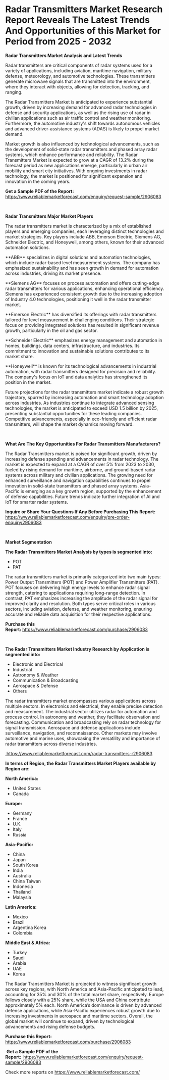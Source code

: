 <p><h1>Radar Transmitters Market Research Report Reveals The Latest Trends And Opportunities of this Market for Period from 2025 - 2032</h1></p><p><strong>Radar Transmitters Market Analysis and Latest Trends</strong></p>
<p><p>Radar transmitters are critical components of radar systems used for a variety of applications, including aviation, maritime navigation, military defense, meteorology, and automotive technologies. These transmitters generate microwave signals that are transmitted into the environment, where they interact with objects, allowing for detection, tracking, and ranging.</p><p>The Radar Transmitters Market is anticipated to experience substantial growth, driven by increasing demand for advanced radar technologies in defense and security applications, as well as the rising use of radar in civilian applications such as air traffic control and weather monitoring. Furthermore, the automotive industry's shift towards autonomous vehicles and advanced driver-assistance systems (ADAS) is likely to propel market demand.</p><p>Market growth is also influenced by technological advancements, such as the development of solid-state radar transmitters and phased array radar systems, which enhance performance and reliability. The Radar Transmitters Market is expected to grow at a CAGR of 13.2% during the forecast period as new applications emerge, particularly in urban air mobility and smart city initiatives. With ongoing investments in radar technology, the market is positioned for significant expansion and innovation in the coming years.</p></p>
<p><strong>Get a Sample PDF of the Report:&nbsp;</strong> <a href="https://www.reliablemarketforecast.com/enquiry/request-sample/2906083?utm_campaign=2810&utm_medium=2&utm_source=Github&utm_content=ia&utm_term=12032025&utm_id=radar-transmitters">https://www.reliablemarketforecast.com/enquiry/request-sample/2906083</a></p>
<p>&nbsp;</p>
<p><strong>Radar Transmitters Major Market Players</strong></p>
<p><p>The radar transmitters market is characterized by a mix of established players and emerging companies, each leveraging distinct technologies and market strategies. Key players include ABB, Emerson Electric, Siemens AG, Schneider Electric, and Honeywell, among others, known for their advanced automation solutions.</p><p>**ABB** specializes in digital solutions and automation technologies, which include radar-based level measurement systems. The company has emphasized sustainability and has seen growth in demand for automation across industries, driving its market presence. </p><p>**Siemens AG** focuses on process automation and offers cutting-edge radar transmitters for various applications, enhancing operational efficiency. Siemens has experienced consistent growth due to the increasing adoption of Industry 4.0 technologies, positioning it well in the radar transmitter market.</p><p>**Emerson Electric** has diversified its offerings with radar transmitters tailored for level measurement in challenging conditions. Their strategic focus on providing integrated solutions has resulted in significant revenue growth, particularly in the oil and gas sector.</p><p>**Schneider Electric** emphasizes energy management and automation in homes, buildings, data centers, infrastructure, and industries. Its commitment to innovation and sustainable solutions contributes to its market share. </p><p>**Honeywell** is known for its technological advancements in industrial automation, with radar transmitters designed for precision and reliability. The company's focus on IoT and data analytics has strengthened its position in the market.</p><p>Future projections for the radar transmitters market indicate a robust growth trajectory, spurred by increasing automation and smart technology adoption across industries. As industries continue to integrate advanced sensing technologies, the market is anticipated to exceed USD 1.5 billion by 2025, presenting substantial opportunities for these leading companies. Competitive advancements, especially in eco-friendly and efficient radar transmitters, will shape the market dynamics moving forward.</p></p>
<p>&nbsp;</p>
<p><strong>What Are The Key Opportunities For Radar Transmitters Manufacturers?</strong></p>
<p><p>The Radar Transmitters market is poised for significant growth, driven by increasing defense spending and advancements in radar technology. The market is expected to expand at a CAGR of over 5% from 2023 to 2030, fueled by rising demand for maritime, airborne, and ground-based radar systems across military and civilian applications. The growing need for enhanced surveillance and navigation capabilities continues to propel innovation in solid-state transmitters and phased array systems. Asia-Pacific is emerging as a key growth region, supported by the enhancement of defense capabilities. Future trends indicate further integration of AI and IoT for smarter radar systems.</p></p>
<p><strong>Inquire or Share Your Questions If Any Before Purchasing This Report:</strong> <a href="https://www.reliablemarketforecast.com/enquiry/pre-order-enquiry/2906083?utm_campaign=2810&utm_medium=2&utm_source=Github&utm_content=ia&utm_term=12032025&utm_id=radar-transmitters">https://www.reliablemarketforecast.com/enquiry/pre-order-enquiry/2906083</a></p>
<p>&nbsp;</p>
<p><strong>Market Segmentation</strong></p>
<p><strong>The Radar Transmitters Market Analysis by types is segmented into:</strong></p>
<p><ul><li>POT</li><li>PAT</li></ul></p>
<p><p>The radar transmitters market is primarily categorized into two main types: Power Output Transmitters (POT) and Power Amplifier Transmitters (PAT). POT focuses on delivering high energy levels to enhance radar signal strength, catering to applications requiring long-range detection. In contrast, PAT emphasizes increasing the amplitude of the radar signal for improved clarity and resolution. Both types serve critical roles in various sectors, including aviation, defense, and weather monitoring, ensuring accurate and reliable data acquisition for their respective applications.</p></p>
<p><strong>Purchase this Report:&nbsp;</strong><a href="https://www.reliablemarketforecast.com/purchase/2906083?utm_campaign=2810&utm_medium=2&utm_source=Github&utm_content=ia&utm_term=12032025&utm_id=radar-transmitters">https://www.reliablemarketforecast.com/purchase/2906083</a></p>
<p>&nbsp;</p>
<p><strong>The Radar Transmitters Market Industry Research by Application is segmented into:</strong></p>
<p><ul><li>Electronic and Electrical</li><li>Industrial</li><li>Astronomy & Weather</li><li>Communication & Broadcasting</li><li>Aerospace & Defense</li><li>Others</li></ul></p>
<p><p>The radar transmitters market encompasses various applications across multiple sectors. In electronics and electrical, they enable precise detection and measurement. The industrial sector utilizes radar for automation and process control. In astronomy and weather, they facilitate observation and forecasting. Communication and broadcasting rely on radar technology for signal transmission. Aerospace and defense applications include surveillance, navigation, and reconnaissance. Other markets may involve automotive and marine uses, showcasing the versatility and importance of radar transmitters across diverse industries.</p></p>
<p><a href="https://www.reliablemarketforecast.com/radar-transmitters-r2906083?utm_campaign=2810&utm_medium=2&utm_source=Github&utm_content=ia&utm_term=12032025&utm_id=radar-transmitters">&nbsp;https://www.reliablemarketforecast.com/radar-transmitters-r2906083</a></p>
<p><strong>In terms of Region, the Radar Transmitters Market Players available by Region are:</strong></p>
<p>
    <p> <strong> North America: </strong>
        <ul>
            <li>United States</li>
            <li>Canada</li>
        </ul>
        </p> 
    <p> <strong> Europe: </strong>
        <ul>
            <li>Germany</li>
            <li>France</li>
            <li>U.K.</li>
            <li>Italy</li>
            <li>Russia</li>
        </ul>
        </p> 
    <p> <strong> Asia-Pacific: </strong>
        <ul>
            <li>China</li>
            <li>Japan</li>
            <li>South Korea</li>
            <li>India</li>
            <li>Australia</li>
            <li>China Taiwan</li>
            <li>Indonesia</li>
            <li>Thailand</li>
            <li>Malaysia</li>
        </ul>
        </p> 
    <p> <strong> Latin America: </strong>
        <ul>
            <li>Mexico</li>
            <li>Brazil</li>
            <li>Argentina Korea</li>
            <li>Colombia</li>
        </ul>
        </p> 
    <p> <strong> Middle East & Africa: </strong>
        <ul>
            <li>Turkey</li>
            <li>Saudi</li>
            <li>Arabia</li>
            <li>UAE</li>
            <li>Korea</li>
        </ul>
    </p>
    </p>
<p><p>The Radar Transmitters Market is projected to witness significant growth across key regions, with North America and Asia-Pacific anticipated to lead, accounting for 35% and 30% of the total market share, respectively. Europe follows closely with a 25% share, while the USA and China contribute approximately 5% each. North America’s dominance is driven by advanced defense applications, while Asia-Pacific experiences robust growth due to increasing investments in aerospace and maritime sectors. Overall, the global market will continue to expand, driven by technological advancements and rising defense budgets.</p></p>
<p><strong>Purchase this Report: </strong><a href="https://www.reliablemarketforecast.com/purchase/2906083?utm_campaign=2810&utm_medium=2&utm_source=Github&utm_content=ia&utm_term=12032025&utm_id=radar-transmitters">https://www.reliablemarketforecast.com/purchase/2906083</a></p>
<p>&nbsp;<strong>Get a Sample PDF of the Report:&nbsp;&nbsp;</strong><a href="https://www.reliablemarketforecast.com/enquiry/request-sample/2906083?utm_campaign=2810&utm_medium=2&utm_source=Github&utm_content=ia&utm_term=12032025&utm_id=radar-transmitters">https://www.reliablemarketforecast.com/enquiry/request-sample/2906083</a></p>
<p><strong></strong></p>
<p>Check more reports on <a href="https://www.reliablemarketforecast.com/?utm_campaign=2810&utm_medium=2&utm_source=Github&utm_content=ia&utm_term=12032025&utm_id=radar-transmitters">https://www.reliablemarketforecast.com/</a></p>